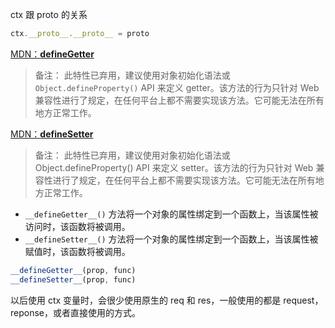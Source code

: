 ctx 跟 proto 的关系

```js
ctx.__proto__.__proto__ = proto
```

[MDN：__defineGetter__](https://developer.mozilla.org/zh-CN/docs/Web/JavaScript/Reference/Global_Objects/Object/__defineGetter__)

> 备注： 此特性已弃用，建议使用对象初始化语法或 `Object.defineProperty()` API 来定义 getter。该方法的行为只针对 Web 兼容性进行了规定，在任何平台上都不需要实现该方法。它可能无法在所有地方正常工作。

[MDN：__defineSetter__](https://developer.mozilla.org/zh-CN/docs/Web/JavaScript/Reference/Global_Objects/Object/__defineSetter__)

> 备注： 此特性已弃用，建议使用对象初始化语法或 Object.defineProperty() API 来定义 setter。该方法的行为只针对 Web 兼容性进行了规定，在任何平台上都不需要实现该方法。它可能无法在所有地方正常工作。

- `__defineGetter__()` 方法将一个对象的属性绑定到一个函数上，当该属性被访问时，该函数将被调用。
- `__defineSetter__()` 方法将一个对象的属性绑定到一个函数上，当该属性被赋值时，该函数将被调用。

```js
__defineGetter__(prop, func)
__defineSetter__(prop, func)
```

以后使用 ctx 变量时，会很少使用原生的 req 和 res，一般使用的都是 request，reponse，或者直接使用的方式。
